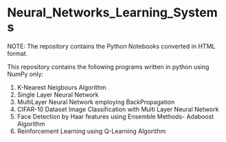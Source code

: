 # Neural_Networks_Learning_Systems
NOTE: The repository contains the Python Notebooks converted in HTML format.

This repository contains the following programs written in python using NumPy only:
1. K-Nearest Neigbours Algorithm
2. Single Layer Neural Network
3. MultiLayer Neural Network employing BackPropagation
4. CIFAR-10 Dataset Image Classification with Multi Layer Neural Network
5. Face Detection by Haar features using Ensemble Methods- Adaboost Algorithm
6. Reinforcement Learning using Q-Learning Algorithm
